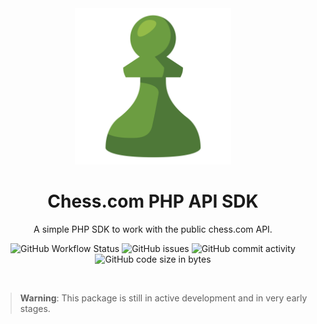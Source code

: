 <div align="center">
    <img src="logo.png" alt="chess.com logo" width="250" height="auto" />
    <h1>Chess.com PHP API SDK</h1>
    <p>A simple PHP SDK to work with the public chess.com API.</p>
</div>

<div align="center">
    <p>
        <img alt="GitHub Workflow Status" src="https://img.shields.io/github/actions/workflow/status/joebocock/chess-api-php/Tests.yml?style=flat-square">
        <img alt="GitHub issues" src="https://img.shields.io/github/issues/joebocock/chess-api-php?style=flat-square">
        <img alt="GitHub commit activity" src="https://img.shields.io/github/commit-activity/m/joebocock/chess-api-php?style=flat-square">
        <img alt="GitHub code size in bytes" src="https://img.shields.io/github/languages/code-size/joebocock/chess-api-php?style=flat-square">
    </p>
</div>

<br />

> **Warning**: This package is still in active development and in very early stages.
